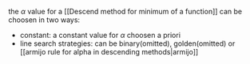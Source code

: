 the $\alpha$ value for a [[Descend method for minimum of a function]] can be choosen in two ways:
- constant: a constant value for $\alpha$ choosen a priori
- line search strategies: can be binary(omitted), golden(omitted) or [[armijo rule for alpha in descending methods|armijo]]